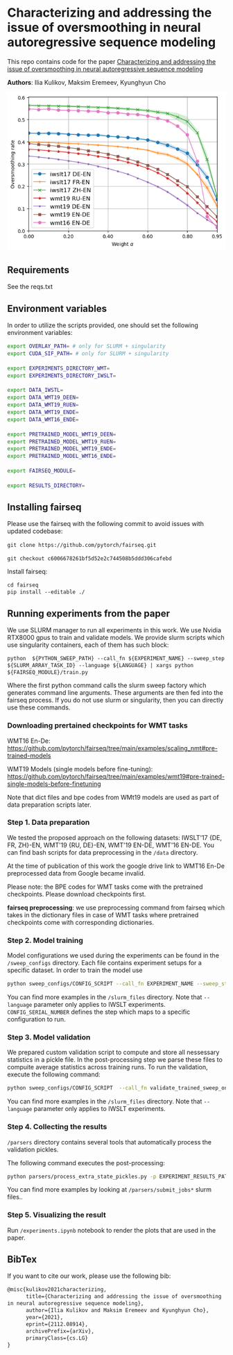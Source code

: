 # Characterizing and addressing the issue of oversmoothing in neural autoregressive sequence modeling

This repo contains code for the paper [Characterizing and addressing the issue of oversmoothing in neural autoregressive sequence modeling](https://arxiv.org/pdf/2112.08914.pdf)

**Authors**: Ilia Kulikov, Maksim Eremeev, Kyunghyun Cho

![Oversmoothing rate plot](/oversmoothing_rate.png)

## Requirements

See the reqs.txt

## Environment variables

In order to utilize the scripts provided, one should set the following environment variables:

```bash
export OVERLAY_PATH= # only for SLURM + singularity
export CUDA_SIF_PATH= # only for SLURM + singularity

export EXPERIMENTS_DIRECTORY_WMT=
export EXPERIMENTS_DIRECTORY_IWSLT=

export DATA_IWSTL=
export DATA_WMT19_DEEN=
export DATA_WMT19_RUEN=
export DATA_WMT19_ENDE=
export DATA_WMT16_ENDE=

export PRETRAINED_MODEL_WMT19_DEEN=
export PRETRAINED_MODEL_WMT19_RUEN=
export PRETRAINED_MODEL_WMT19_ENDE=
export PRETRAINED_MODEL_WMT16_ENDE=

export FAIRSEQ_MODULE=

export RESULTS_DIRECTORY=
```

## Installing fairseq

Please use the fairseq with the following commit to avoid issues with updated codebase:

`git clone https://github.com/pytorch/fairseq.git`

`git checkout c6006678261bf5d52e2c744508b5ddd306cafebd`

Install fairseq:

```
cd fairseq
pip install --editable ./
```

## Running experiments from the paper

We use SLURM manager to run all experiments in this work. We use Nvidia RTX8000 gpus to train and validate models. We provide slurm scripts which use singularity containers, each of them has such block:

```
python  ${PYTHON_SWEEP_PATH} --call_fn ${EXPERIMENT_NAME} --sweep_step ${SLURM_ARRAY_TASK_ID} --language ${LANGUAGE} | xargs python ${FAIRSEQ_MODULE}/train.py
```

Where the first python command calls the slurm sweep factory which generates command line arguments. These arguments are then fed into the fairseq process. If you do not use slurm or singularity, then you can directly use these commands.

### Downloading prertained checkpoints for WMT tasks

WMT16 En-De: https://github.com/pytorch/fairseq/tree/main/examples/scaling_nmt#pre-trained-models

WMT19 Models (single models before fine-tuning): https://github.com/pytorch/fairseq/tree/main/examples/wmt19#pre-trained-single-models-before-finetuning 

Note that dict files and bpe codes from WMt19 models are used as part of data preparation scripts later.

### Step 1. Data preparation

We tested the proposed approach on the following datasets: IWSLT'17 {DE, FR, ZH}-EN, WMT'19 {RU, DE}-EN, WMT'19 EN-DE, WMT'16 EN-DE.
You can find bash scripts for data preprocessing in the `/data` directory.

At the time of publication of this work the google drive link to WMT16 En-De preprocessed data from Google became invalid.

Please note: the BPE codes for WMT tasks come with the pretrained checkpoints. Please download checkpoints first.

**fairseq preprocessing**: we use preprocessing command from fairseq which takes in the dictionary files in case of WMT tasks where pretrained checkpoints come with corresponding dictionaries.

### Step 2. Model training

Model configurations we used during the experiments can be found in the `/sweep_configs` directory. Each file contains experiment setups for a specific dataset. In order to train the model use

```bash
python sweep_configs/CONFIG_SCRIPT --call_fn EXPERIMENT_NAME --sweep_step CONFIG_SERIAL_NUMBER (--language SOURCE_LANGUAGE) | xargs python fairseq_module/train.py
```

You can find more examples in the `/slurm_files` directory. Note that `--language` parameter only applies to IWSLT experiments. `CONFIG_SERIAL_NUMBER` defines the step which maps to a specific configuration to run.

### Step 3. Model validation

We prepared custom validation script to compute and store all nessessary statistics in a pickle file. In the post-processing step we parse these files to compuite average statistics across training runs. To run the validation, execute the following command:

```bash
python sweep_configs/CONFIG_SCRIPT  --call_fn validate_trained_sweep_ontest --experiment_name_to_validate EXPERIMENT_NAME --sweep_step CONFIG_SERIAL_NUMBER --beam BEAM_SIZE (--language SOURCE_LANGUAGE) | xargs fairseq_module/validate.py
```

You can find more examples in the `/slurm_files` directory. Note that `--language` parameter only applies to IWSLT experiments.

### Step 4. Collecting the results

`/parsers` directory contains several tools that automatically process the validation pickles. 

The following command executes the post-processing:

```bash
python parsers/process_extra_state_pickles.py -p EXPERIMENT_RESULTS_PATH -b BEAM_SIZE -o OUTPUT_DIRECTORY
```

You can find more examples by looking at `/parsers/submit_jobs*` slurm files..

### Step 5. Visualizing the result

Run `/experiments.ipynb` notebook to render the plots that are used in the paper.


## BibTex

If you want to cite our work, please use the following bib:

```
@misc{kulikov2021characterizing,
      title={Characterizing and addressing the issue of oversmoothing in neural autoregressive sequence modeling}, 
      author={Ilia Kulikov and Maksim Eremeev and Kyunghyun Cho},
      year={2021},
      eprint={2112.08914},
      archivePrefix={arXiv},
      primaryClass={cs.LG}
}
```
